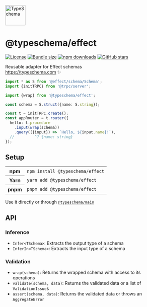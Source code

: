 <!-- This file is generated. Do not modify it manually! -->

<img src="https://typeschema.com/assets/logo.png" width="64px" alt="TypeSchema" />
<h1>@typeschema/effect</h1>
<p>
  <a href="https://opensource.org/licenses/MIT" rel="nofollow"><img src="https://img.shields.io/github/license/decs/typeschema" alt="License"></a>
  <a href="https://bundlephobia.com/package/@typeschema/effect" rel="nofollow"><img src="https://img.shields.io/bundlephobia/minzip/%40typeschema%2Feffect" alt="Bundle size"></a>
  <a href="https://www.npmjs.com/package/@typeschema/effect" rel="nofollow"><img src="https://img.shields.io/npm/dw/@typeschema/effect.svg" alt="npm downloads"></a>
  <a href="https://github.com/decs/typeschema/stargazers" rel="nofollow"><img src="https://img.shields.io/github/stars/decs/typeschema" alt="GitHub stars"></a>
</p>
<p>
  Reusable adapter for Effect schemas
  <br />
  <a href="https://typeschema.com">https://typeschema.com</a> ✨
</p>

```ts
import * as S from '@effect/schema/Schema';
import {initTRPC} from '@trpc/server';

import {wrap} from '@typeschema/effect';

const schema = S.struct({name: S.string});

const t = initTRPC.create();
const appRouter = t.router({
  hello: t.procedure
    .input(wrap(schema))
    .query(({input}) => `Hello, ${input.name}!`),
  //         ^? {name: string}
});

```

## Setup

<table>
  <tr>
    <th>npm</th>
    <td><code>npm install @typeschema/effect</code></td>
  </tr>
  <tr>
    <th>Yarn</th>
    <td><code>yarn add @typeschema/effect</code></td>
  </tr>
  <tr>
    <th>pnpm</th>
    <td><code>pnpm add @typeschema/effect</code></td>
  </tr>
</table>

Use it directly or through [`@typeschema/main`](https://github.com/decs/typeschema/tree/main/packages/main)

## API

### Inference
- `Infer<TSchema>`: Extracts the output type of a schema
- `InferIn<TSchema>`: Extracts the input type of a schema
### Validation
- `wrap(schema)`: Returns the wrapped schema with access to its operations
- `validate(schema, data)`: Returns the validated data or a list of `ValidationIssue`s
- `assert(schema, data)`: Returns the validated data or throws an `AggregateError`
